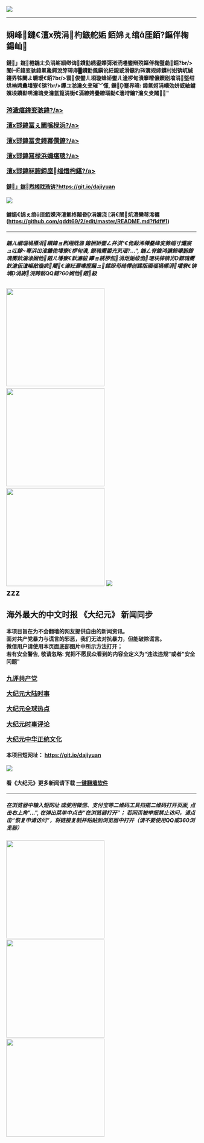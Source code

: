 <a name="1" target="_blank"></a>
<img src="https://raw.githubusercontent.com/qddt69/www/master/t/fq4.jpg"><br>

----

<h2>娴峰鏈€澶х殑涓枃鏃舵姤 銆婂ぇ绾厓銆?鏂伴椈鍚屾</h2>

#### 鏈」鐩棬鍦ㄤ负涓嶄細缈诲鐨勭綉鍙嬫彁渚涜嚜鐢辩殑鏂伴椈璧勮銆?br/>闈㈠鍏变骇鍏氭毚鍔涗笌璋庤█鐨勯偑鎭讹紝鎴戜滑鏃犳硶瀵规姉鏆村姏锛屼絾鑳界牬闄よ皫瑷€銆?br/>寰俊鐢ㄦ埛璇蜂娇鐢ㄦ湰椤甸潰搴曢儴鍥剧墖涓墍绀烘柟娉曟墦寮€锛?br/>鑻ユ湁瀹夊叏璀﹀憡, 鏁蹇界暐: 鍏氭妸涓嶆効姘戜紬鐪嬪埌鐨勫唴瀹瑰叏瀹氫箟涓衡€滆繚娉曡繚瑙勨€濇垨鑰?瀹夊叏闂"
<h3>
<p><a target="_blank" href="https://github.com/qddt69/djy/blob/master/gb/9p.md#1">涔濊瘎鍏变骇鍏?/a></p>
<p><a target="_blank" href="https://github.com/qddt69/djy/blob/master/gb/nsc413.md?fldfh1#1">澶х邯鍏冨ぇ闄嗘椂浜?/a></p>
<p><a target="_blank" href="https://github.com/qddt69/djy/blob/master/gb/n24hr.md?fldfh1#1">澶х邯鍏冨叏鐞冪儹鐐?/a></p>
<p><a target="_blank" href="https://github.com/qddt69/djy/blob/master/gb/news392.md?fldfh1#1">澶х邯鍏冩椂浜嬭瘎璁?/a></p>
<p><a target="_blank" href="https://github.com/qddt69/djy/blob/master/gb/news2007.md?fldfh1#1">澶х邯鍏冧腑鍗庢缁熸枃鍖?/a></p>
</h3>


#### 鏈」鐩煭缃戝潃锛?https://git.io/dajiyuan
<img src="https://raw.githubusercontent.com/qddt69/djy/master/gb/300/djy.jpg" />  

#### 鐪嬨€婂ぇ绾厓銆嬫洿澶氭柊闂昏涓嬭浇 [涓€閿炕澧欒蒋浠禲(https://github.com/qddt69/2/edit/master/README.md?fldf#1)
----

##### 鍦ㄦ祻瑙堝櫒涓緭鍏ョ煭缃戝潃 鎴栦娇鐢ㄥ井淇°€佹敮浠樺疂绛変簩缁寸爜宸ュ叿鎵弿浜岀淮鐮佹墦寮€椤甸潰, 鐐瑰嚮鍙充笂瑙?...", 鍦ㄥ脊鍑鸿彍鍗曚腑鐐瑰嚮鈥滃湪娴忚鍣ㄦ墦寮€鈥濓紱 鑻ョ綉椤佃涓炬姤绂佹璁块棶锛岃鐐瑰嚮鈥滄仮澶嶇敵璇疯闂€濓紝灏嗛摼鎺ュ鍒跺苟绮樿创鍒版祻瑙堝櫒涓墦寮€锛堣涓嶈浣跨敤QQ鎴?60娴忚鍣級

<img src="https://raw.githubusercontent.com/gfw-breaker/banned-news/master/scripts/img/1.png" width="260px"/> &nbsp; <img src="https://raw.githubusercontent.com/gfw-breaker/banned-news/master/scripts/img/2.png" width="260px"/> &nbsp; <img src="https://raw.githubusercontent.com/gfw-breaker/banned-news/master/scripts/img/3.png" width="260px"/>
<a name="1" target="_blank"></a>
<img src="https://raw.githubusercontent.com/qddt69/www/master/t/fq4.jpg"><br>
zzz
----

<h2>海外最大的中文时报 《大纪元》 新闻同步</h2>

#### 本项目旨在为不会翻墙的网友提供自由的新闻资讯。<br/>面对共产党暴力与谎言的邪恶，我们无法对抗暴力，但能破除谎言。<br/>微信用户请使用本页面底部图片中所示方法打开；<br/>若有安全警告, 敬请忽略: 党把不愿民众看到的内容全定义为“违法违规”或者"安全问题"
<h3>
<p><a target="_blank" href="https://github.com/qddt69/djy/blob/master/gb/9p.md#1">九评共产党</a></p>
<p><a target="_blank" href="https://github.com/qddt69/djy/blob/master/gb/nsc413.md?fldfh1#1">大纪元大陆时事</a></p>
<p><a target="_blank" href="https://github.com/qddt69/djy/blob/master/gb/n24hr.md?fldfh1#1">大纪元全球热点</a></p>
<p><a target="_blank" href="https://github.com/qddt69/djy/blob/master/gb/news392.md?fldfh1#1">大纪元时事评论</a></p>
<p><a target="_blank" href="https://github.com/qddt69/djy/blob/master/gb/news2007.md?fldfh1#1">大纪元中华正统文化</a></p>
</h3>


#### 本项目短网址： https://git.io/dajiyuan
<img src="https://raw.githubusercontent.com/qddt69/djy/master/gb/300/djy.jpg" />  

#### 看《大纪元》更多新闻请下载 [一键翻墙软件](https://github.com/qddt69/2/edit/master/README.md?fldf#1)
----

##### 在浏览器中输入短网址 或使用微信、支付宝等二维码工具扫描二维码打开页面, 点击右上角"...", 在弹出菜单中点击“在浏览器打开”； 若网页被举报禁止访问，请点击“恢复申请访问”，将链接复制并粘贴到浏览器中打开（请不要使用QQ或360浏览器）

<img src="https://raw.githubusercontent.com/gfw-breaker/banned-news/master/scripts/img/1.png" width="260px"/> &nbsp; <img src="https://raw.githubusercontent.com/gfw-breaker/banned-news/master/scripts/img/2.png" width="260px"/> &nbsp; <img src="https://raw.githubusercontent.com/gfw-breaker/banned-news/master/scripts/img/3.png" width="260px"/>
